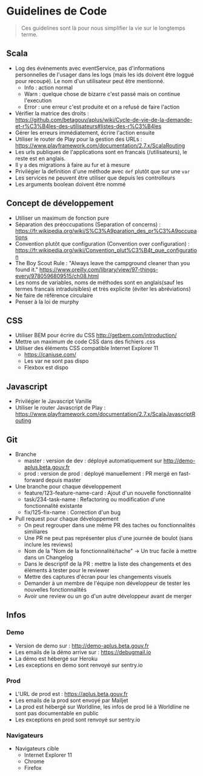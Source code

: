 # Guidelines de Code

> Ces guidelines sont là pour nous simplifier la vie sur le longtemps terme.

## Scala
- Log des événements avec eventService, pas d'informations personnelles de l'usager dans les logs (mais les ids doivent être loggué pour recoupé). Le nom d'un utilisateur peut être mentionné.
   - Info : action normal
   - Warn : quelque chose de bizarre c'est passé mais on continue l'execution
   - Error : une erreur c'est produite et on a refusé de faire l'action
- Vérifier la matrice des droits : https://github.com/betagouv/aplus/wiki/Cycle-de-vie-de-la-demande-et-r%C3%B4les-des-utilisateurs#listes-des-r%C3%B4les
- Gérer les erreurs immédiatement, écrire l'action ensuite
- Utiliser le router de Play pour la gestion des URLs : https://www.playframework.com/documentation/2.7.x/ScalaRouting
- Les urls publiques de l'applications sont en francais (/utilisateurs), le reste est en anglais.
- Il y a des migrations à faire au fur et à mesure
- Privilégier la definition d'une méthode avec `def` plutôt que sur une `var`
- Les services ne peuvent être utiliser que depuis les controlleurs
- Les arguments boolean doivent être nommé

## Concept de développement
- Utiliser un maximum de fonction pure
- Séparation des préoccupations (Separation of concerns) : https://fr.wikipedia.org/wiki/S%C3%A9paration_des_pr%C3%A9occupations
- Convention plutôt que configuration (Convention over configuration) : https://fr.wikipedia.org/wiki/Convention_plut%C3%B4t_que_configuration
- The Boy Scout Rule : "Always leave the campground cleaner than you found it." https://www.oreilly.com/library/view/97-things-every/9780596809515/ch08.html
- Les noms de variables, noms de méthodes sont en anglais(sauf les termes francais intraduisibles) et très explicite (éviter les abréviations)
- Ne faire de référence circulaire
- Penser à la loi de murphy

## CSS
- Utiliser BEM pour écrire du CSS http://getbem.com/introduction/
- Mettre un maximum de code CSS dans des fichiers .css
- Utiliser des éléments CSS compatible Internet Explorer 11 
   - https://caniuse.com/
   - Les var ne sont pas dispo
   - Flexbox est dispo

## Javascript
- Privilégier le Javascript Vanille
- Utiliser le router Javascript de Play : https://www.playframework.com/documentation/2.7.x/ScalaJavascriptRouting

## Git
- Branche
   - master : version de dev : déployé automatiquement sur http://demo-aplus.beta.gouv.fr
   - prod : version de prod : déployé manuellement : PR mergé en fast-forward depuis master
- Une branche pour chaque développement 
   - feature/123-feature-name-card : Ajout d'un nouvelle fonctionnalité
   - task/234-task-name : Refactoring ou modification d'une fonctionnalité existante
   - fix/125-fix-name : Correction d'un bug
- Pull request pour chaque développement
   - On peut regrouper dans une même PR des taches ou fonctionnalités similiares
   - Une PR ne peut pas représenter plus d'une journée de boulot (sans inclure les reviews)
   - Nom de la "Nom de la fonctionnalité/tache" -> Un truc facile à mettre dans un Changelog
   - Dans le descriptif de la PR : mettre la liste des changements et des éléments à tester pour le reviewer
   - Mettre des captures d'écran pour les changements visuels
   - Demander à un membre de l'équipe non développeur de tester les nouvelles fonctionnalités
   - Avoir une review ou un go d'un autre développeur avant de merger
  

## Infos
### Demo
- Version de demo sur : http://demo-aplus.beta.gouv.fr
- Les emails de la démo arrive sur : https://debugmail.io
- La démo est hébergé sur Heroku
- Les exceptions en demo sont renvoyé sur sentry.io
### Prod
- L'URL de prod est : https://aplus.beta.gouv.fr
- Les emails de la prod sont envoyé par Mailjet
- La prod est hébergé sur Worldline, les infos de prod lié à Worldline ne sont pas documentable en public
- Les exceptions en prod sont renvoyé sur sentry.io
### Navigateurs
- Navigateurs cible
   - Internet Explorer 11
   - Chrome
   - Firefox
